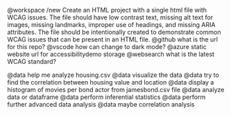 @workspace /new Create an HTML project with a single html file with WCAG issues. The file should have low contrast text, missing alt text for images, missing landmarks, improper use of headings, and missing ARIA attributes. The file should be intentionally created to demonstrate common WCAG issues that can be present in an HTML file.
@github what is the url for this repo?
@vscode how can change to dark mode?
@azure static website url for accessibilitydemo storage
@websearch what is the latest WCAG standard?

@data help me analyze housing.csv
@data visualize the data
@data try to find the correlation between housing value and location
@data display a histogram of movies per bond actor from jamesbond.csv file
@data analyze data or dataframe
@data perform inferential statistics
@data perform further advanced data analysis
@data maybe correlation analysis